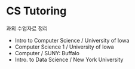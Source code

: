 # CS Tutoring
과외 수업자료 정리 

- Intro to Computer Science / University of Iowa    
- Computer Science 1 / University of Iowa 
- Computer / SUNY: Buffalo 
- Intro. to Data Science / New York University
